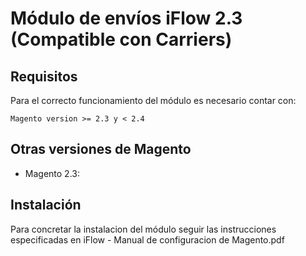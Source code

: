 # Módulo de envíos iFlow 2.3 (Compatible con Carriers)

## Requisitos

Para el correcto funcionamiento del módulo es necesario contar con:

```
Magento version >= 2.3 y < 2.4
```

## Otras versiones de Magento

  - Magento 2.3:  
  
  
## Instalación

Para concretar la instalacion del módulo seguir las instrucciones especificadas en iFlow - Manual de configuracion de Magento.pdf


